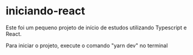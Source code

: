 # iniciando-react

Este foi um pequeno projeto de início de estudos utilizando Typescript e React.

Para iniciar o projeto, execute o comando "yarn dev" no terminal
